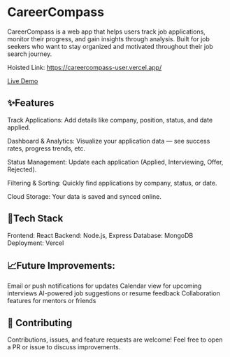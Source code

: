  # CareerCompass

CareerCompass is a web app that helps users track job applications, monitor their progress, and gain insights through analysis.
Built for job seekers who want to stay organized and motivated throughout their job search journey.

Hoisted Link: https://careercompass-user.vercel.app/

[Live Demo](https://careercompass-user.vercel.app/)


## ✨Features

Track Applications: Add details like company, position, status, and date applied.

Dashboard & Analytics: Visualize your application data — see success rates, progress trends, etc.

Status Management: Update each application (Applied, Interviewing, Offer, Rejected).

Filtering & Sorting: Quickly find applications by company, status, or date.

Cloud Storage: Your data is saved and synced online.

## 🧰Tech Stack

Frontend: React 
Backend: Node.js, Express
Database: MongoDB
Deployment: Vercel


## 📈Future Improvements:

Email or push notifications for updates
Calendar view for upcoming interviews
AI-powered job suggestions or resume feedback
Collaboration features for mentors or friends

## 🤝 Contributing

Contributions, issues, and feature requests are welcome!
Feel free to open a PR or issue to discuss improvements.

